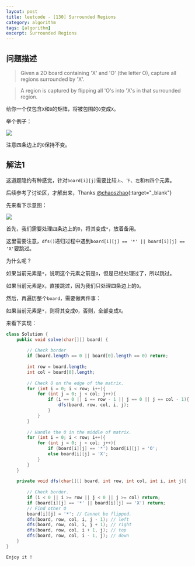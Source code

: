 ```yaml
---
layout: post
title: leetcode - [130] Surrounded Regions
category: algorithm
tags: [algorithm]
excerpt: Surrounded Regions
---
```


## 问题描述  


> Given a 2D board containing 'X' and 'O' (the letter O), capture all regions surrounded by 'X'.  

> A region is captured by flipping all 'O's into 'X's in that surrounded region.  

给你一个仅包含`X`和`O`的矩阵，将被包围的`O`变成`X`。  


举个例子：  

![](https://yyc-images.oss-cn-beijing.aliyuncs.com/leetcode_130_demo.png)  


注意四条边上的`O`保持不变。  

## 解法1  

这道题隐约有种感觉，针对`board[i][j]`需要比较`上`、`下`、`左`和`右`四个元素。  

后续参考了讨论区，才解出来，Thanks [@chaoszhao](https://leetcode.com/problems/surrounded-regions/discuss/41743/Java-dfs-solution){:target="_blank"}

先来看下示意图：  

![](https://yyc-images.oss-cn-beijing.aliyuncs.com/leetcode_130_dfs.png)  

首先，我们需要处理四条边上的`O`，将其变成`*`，放着备用。  

这里需要注意，`dfs()`递归过程中遇到`board[i][j] == '*' || board[i][j] == 'X'`要跳过。  

为什么呢？  

如果当前元素是`*`，说明这个元素之前是`O`，但是已经处理过了，所以跳过。  

如果当前元素是`X`，直接跳过，因为我们只处理四条边上的`O`。  

然后，再遍历整个`board`，需要做两件事：  

如果当前元素是`*`，则将其变成`O`，否则，全部变成`X`。  


来看下实现：  


``` java
class Solution {
    public void solve(char[][] board) {
        
        // Check border
        if (board.length == 0 || board[0].length == 0) return;
        
        int row = board.length;
        int col = board[0].length;
        
        // Check O on the edge of the matrix.
        for (int i = 0; i < row; i++){
            for (int j = 0; j < col; j++){
                if (i == 0 || i == row - 1 || j == 0 || j == col - 1){
                    dfs(board, row, col, i, j);
                }
            }
        }
        
        // Handle the O in the middle of matrix.
        for (int i = 0; i < row; i++){
            for (int j = 0; j < col; j++){
                if (board[i][j] == '*') board[i][j] = 'O';
                else board[i][j] = 'X';
            }
        }
    }
    
    private void dfs(char[][] board, int row, int col, int i, int j){
        
        // Check border.
        if (i < 0 || i >= row || j < 0 || j >= col) return;
        if (board[i][j] == '*' || board[i][j] == 'X') return;
        // Find other O
        board[i][j] = '*'; // Cannot be flipped.
        dfs(board, row, col, i, j - 1); // left
        dfs(board, row, col, i, j + 1); // right
        dfs(board, row, col, i + 1, j); // top
        dfs(board, row, col, i - 1, j); // down
    }
}
```

`Enjoy it ! `
